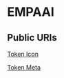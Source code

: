 # EMPAAI

## Public URIs

[Token Icon](https://empaai.github.io/token/icon.png)

[Token Meta](https://empaai.github.io/token/meta.json)
